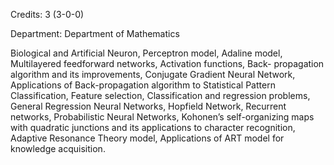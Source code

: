 Credits: 3 (3-0-0)

Department: Department of Mathematics

Biological and Artificial Neuron, Perceptron model, Adaline model, Multilayered feedforward networks, Activation functions, Back- propagation algorithm and its improvements, Conjugate Gradient Neural Network, Applications of Back-propagation algorithm to Statistical Pattern Classification, Feature selection, Classification and regression problems, General Regression Neural Networks, Hopfield Network, Recurrent networks, Probabilistic Neural Networks, Kohonen’s self-organizing maps with quadratic junctions and its applications to character recognition, Adaptive Resonance Theory model, Applications of ART model for knowledge acquisition.